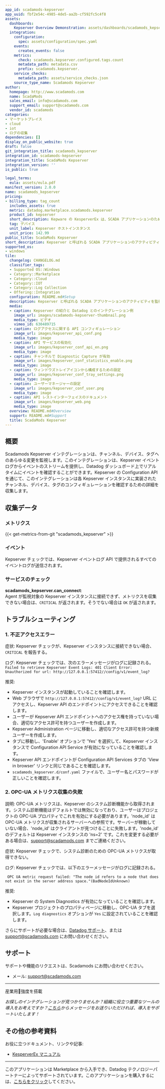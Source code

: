 ```yaml
---
app_id: scadamods-kepserver
app_uuid: fbf2e54c-4985-4de5-aa2b-cf592fc5c4f8
assets:
  dashboards:
    Kepserver Overview Demonstration: assets/dashboards/scadamods_kepserver_overview.json
  integration:
    configuration:
      spec: assets/configuration/spec.yaml
    events:
      creates_events: false
    metrics:
      check: scadamods.kepserver.configured.tags.count
      metadata_path: metadata.csv
      prefix: scadamods.kepserver.
    service_checks:
      metadata_path: assets/service_checks.json
    source_type_name: Scadamods Kepserver
author:
  homepage: http://www.scadamods.com
  name: ScadaMods
  sales_email: info@scadamods.com
  support_email: support@scadamods.com
  vendor_id: scadamods
categories:
- マーケットプレイス
- cloud
- iot
- ログの収集
dependencies: []
display_on_public_website: true
draft: false
git_integration_title: scadamods_kepserver
integration_id: scadamods-kepserver
integration_title: ScadaMods Kepserver
integration_version: ''
is_public: true

legal_terms:
  eula: assets/eula.pdf
manifest_version: 2.0.0
name: scadamods_kepserver
pricing:
- billing_type: tag_count
  includes_assets: true
  metric: datadog.marketplace.scadamods.kepserver
  product_id: kepserver
  short_description: Kepware の KesperverEx は、SCADA アプリケーションのためのミドルウェアです。このインテグレーションにより、イベント、ログ、コンフィギュレーション変更をアプリケーションで監視することができます。
  tag: デバイス
  unit_label: Kepserver ホストインスタンス
  unit_price: 142.99
public_title: ScadaMods Kepserver
short_description: Kepserver と呼ばれる SCADA アプリケーションのアクティビティを監視します。
supported_os:
- windows
tile:
  changelog: CHANGELOG.md
  classifier_tags:
  - Supported OS::Windows
  - Category::Marketplace
  - Category::Cloud
  - Category::IOT
  - Category::Log Collection
  - Offering::Integration
  configuration: README.md#Setup
  description: Kepserver と呼ばれる SCADA アプリケーションのアクティビティを監視します。
  media:
  - caption: Kepserver の紹介と Datadog とのインテグレーション例
    image_url: images/scadamods-kepserver-thumbnail.png
    media_type: ビデオ
    vimeo_id: 630489715
  - caption: ログアクセスに関する API コンフィギュレーション
    image_url: images/kepserver_api_conf.png
    media_type: image
  - caption: API サービスの有効化
    image_url: images/kepserver_conf_api_en.png
    media_type: image
  - caption: チャンネルで Diagnostic Capture が有効
    image_url: images/kepserver_conf_statistics_enable.png
    media_type: image
  - caption: ウィンドウズトレイアイコンから構成するための設定
    image_url: images/kepserver_conf_tray_settings.png
    media_type: image
  - caption: ユーザーマネージャーの設定
    image_url: images/kepserver_conf_user.png
    media_type: image
  - caption: API レストインターフェイスのドキュメント
    image_url: images/kepserver_web.png
    media_type: image
  overview: README.md#Overview
  support: README.md#Support
  title: ScadaMods Kepserver
---
```




## 概要
Scadamods Kepserver インテグレーションは、チャンネル、デバイス、タグへのあらゆる変更を監視します。このインテグレーションは、Kepserver イベントログからイベントのストリームを提供し、Datadog ダッシュボード上でリアルタイムにイベントを確認することができます。Kepserver の Configuration API を通じて、このインテグレーションは各 Kepserver インスタンスに実装されたチャンネル、デバイス、タグのコンフィギュレーションを確認するための詳細を収集します。

## 収集データ

### メトリクス
{{< get-metrics-from-git "scadamods_kepserver" >}}


### イベント

Kepserver チェックでは、Kepserver イベントログ API で提供されるすべてのイベントログが送信されます。

### サービスのチェック

**scadamods_kepserver.can_connect**:<br>
Agent が監視対象の Kepserver インスタンスに接続できず、メトリクスを収集できない場合は、`CRITICAL` が返されます。そうでない場合は `OK` が返されます。

## トラブルシューティング

### 1. 不正アクセスエラー

症状: Kepserver チェックが、Kepserver インスタンスに接続できない場合、`CRITICAL` を報告する。

ログ: Kepserver チェックでは、次のエラーメッセージがログに記録される。
```Failed to retrieve Kepserver Event Logs: 401 Client Error: Unauthorized for url: http://127.0.0.1:57412//config/v1/event_log?```

推奨:

- Kepserver インスタンスが起動していることを確認します。
- Web ブラウザで `http://127.0.0.1:57412//config/v1/event_log?` URL にアクセスし、Kepserver API のエンドポイントにアクセスできることを確認します。
- ユーザーが Kepserver API エンドポイントへのアクセス権を持っていない場合、適切なアクセス許可を持つユーザーを作成します。
- Kepserver Administration ページに移動し、適切なアクセス許可を持つ新規ユーザーを作成します。
- タブに移動し、'Enable' オプションで 'Yes' を選択して、Kepserver インスタンスで Configuration API Service が有効になっていることを確認します。
- Kepserver API エンドポイントが Configuration API Services タブの 'View in browser' リンクと同じであることを確認します。
- `scadamods_kepserver.d/conf.yaml` ファイルで、ユーザー名とパスワードが正しいことを確認します。

### 2. OPC-UA メトリクス収集の失敗

説明: OPC-UA メトリクスは、Kepserver のシステム診断機能から取得されます。システム診断機能はデフォルトでは無効になっており、ユーザーはプロジェクトの OPC-UA プロパティでこれを有効にする必要があります。'node_id' は OPC-UA メトリクスが収集されるサーバーへの参照です。サーバーが稼動していない場合、'node_id' はクライアントが見つけることに失敗します。'node_id' のデフォルトは Kepserver インスタンスの 'ns=2' です。これを変更する必要がある場合は、support@scadamods.com までご連絡ください。

症状: Kepserver チェックで、システム診断のための OPC-UA メトリクスが取得できない。

ログ: Kepserver チェックでは、以下のエラーメッセージがログに記録される。

``` OPC UA metric request failed: "The node id refers to a node that does not exist in the server address space."(BadNodeIdUnknown)```

推奨:
- Kepserver の System Diagnostics が有効になっていることを確認します。
- Kepserver プロジェクトのプロパティページに移動し、OPC-UA タブを選択します。`Log diagnostics` オプションが `Yes` に設定されていることを確認します。



さらにサポートが必要な場合は、[Datadog サポート][8]、または [support@scadamods.com][15] にお問い合わせください。

## サポート
サポートや機能のリクエストは、Scadamods にお問い合わせください。
- メール: support@scadamods.com

---
産業用💪強度を搭載

*お探しのインテグレーションが見つかりませんか？組織に役立つ重要なツールの導入をお考えですか？[こちら][15]からメッセージをお送りいただければ、導入をサポートいたします！*

## その他の参考資料

お役に立つドキュメント、リンクや記事:

- [KesperverEx マニュアル][9]

[1]: https://raw.githubusercontent.com/DataDog/dd-agent/5.10.1/conf.d/scadamods_kepserver.yaml.example
[2]: https://app.datadoghq.com/account/settings#agent
[3]: https://docs.datadoghq.com/ja/agent/guide/agent-configuration-files/#agent-configuration-directory
[4]: https://github.com/DataDog/integrations-core/blob/master/scadamods_kepserver/datadog_checks/scadamods_kepserver/data/conf.yaml.example
[5]: https://docs.datadoghq.com/ja/agent/guide/agent-commands/#start-stop-and-restart-the-agent
[6]: https://docs.datadoghq.com/ja/agent/guide/agent-commands/#agent-status-and-information
[7]: https://github.com/DataDog/integrations-core/blob/master/scadamods_kepserver/metadata.csv
[8]: https://docs.datadoghq.com/ja/help/
[9]: https://github.com/scadadog/public_artifacts/blob/master/kepserverex-manual.pdf
[10]: https://www.kepware.com/getattachment/6882fe00-8e8a-432b-b138-594e94f8ac88/kepserverex-secure-deployment-guide.pdf
[11]: https://www.kepware.com/getattachment/f38ad6fe-be2e-40cc-9481-11d9e85c980c/configuration-api-made-easy.pdf
[12]: https://www.kepware.com/en-us/products/kepserverex/
[13]: https://www.kepware.com/getattachment/f5b80059-b32a-43ae-8fec-42183f890755/KEPServerEX_installation_guide_v610.pdf
[14]: https://www.datadoghq.com/
[15]: mailto:support@scadamods.com
[16]: https://docs.datadoghq.com/ja/agent/guide/agent-commands/?tab=agentv6v7#start-stop-and-restart-the-agent
[17]: https://docs.datadoghq.com/ja/agent/guide/agent-commands/?tab=agentv6v7#agent-information

---
このアプリケーションは Marketplace から入手でき、Datadog テクノロジーパートナーによってサポートされています。このアプリケーションを購入するには、<a href="https://app.datadoghq.com/marketplace/app/scadamods-kepserver" target="_blank">こちらをクリック</a>してください。
